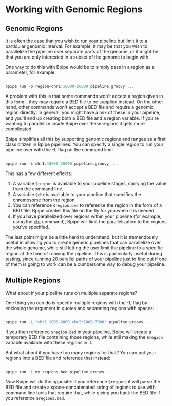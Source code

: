 # Working with Genomic Regions

## Genomic Regions

It is often the case that you wish to run your pipeline but limit it to a
particular genomic interval. For example, it may be that you wish to
parallelize the pipeline over separate parts of the genome, or it might be that
you are only interested in a subset of the genome to begin with.

One way to do this with Bpipe would be to simply pass in a region as a parameter, for example:

```groovy 

bpipe run -p region=chr1:10000-20000 pipeline.groovy ...
```

A problem with this is that some commands won't accept a region given in this
form - they may require a BED file to be supplied instead. On the other hand,
other commands won't accept a BED file and require a genomic region
directly. In general, you might have a mix of these in your pipeline, and
you'll end up creating both a BED file and a region variable. If you're
wanting to parallelize inside Bpipe over these regions it gets more
complicated.

Bpipe simplifies all this by supporting genomic regions and ranges as a first
class citizen in Bpipe pipelines. You can specify a single region to run your
pipeline over with the -L flag on the command line:

```groovy 

bpipe run -L chr1:10000-20000 pipeline.groovy ...
```

This has a few different effects:

1. A variable `$region` is available to your pipeline stages, carrying the value from the command line.
1. A variable `$chr` is available to your pipeline that specifies the chromosome from the region
1. You can reference `$region.bed` to reference the region in the form of a BED file. Bpipe creates this file on the fly for you when it is needed.
1. If you have parallelized over regions within your pipeline (for example, using the [chr](Language/Chr) command), Bpipe will limit the parallelization to the regions you've specified.

The last point might be a little hard to understand, but it is tremendously useful in allowing you to create generic pipelines that can parallelize over the whole genome, while still letting the user limit the pipeline to a specific region at the time of running the pipeline. This is particularly useful during testing, since running 20 parallel paths of your pipeline just to find out if one of them is going to work can be a cumbersome way to debug your pipeline.


## Multiple Regions

What about if your pipeline runs on multiple separate regions?

One thing you can do is specify multiple regions with the -L flag by enclosing
the argument in quotes and separating regions with spaces:

```groovy 

bpipe run -L "chr1:1000-2000 chr2:1000-3000" pipeline.groovy ...
```

If you then reference `$region.bed` in your pipeline, Bpipe will create a temporary BED file containing
those regions, while still making the `$region` variable available with these regions in it.

But what about if you have too many regions for that? You can put your regions into a BED file
and reference that instead:

```groovy 

bpipe run -L my_regions.bed pipeline.groovy ...
```

Now Bpipe will do the opposite: if you reference `$regions` it will parse the BED file and create a 
space-concatenated string of regions to use with command line tools that require that, while giving you back
the BED file if you reference `$regions.bed`.

